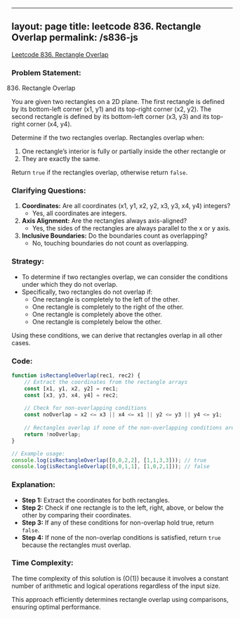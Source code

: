 
---
layout: page
title: leetcode 836. Rectangle Overlap
permalink: /s836-js
---
[Leetcode 836. Rectangle Overlap](https://algoadvance.github.io/algoadvance/l836)
### Problem Statement:

836. Rectangle Overlap

You are given two rectangles on a 2D plane. The first rectangle is defined by its bottom-left corner (x1, y1) and its top-right corner (x2, y2). The second rectangle is defined by its bottom-left corner (x3, y3) and its top-right corner (x4, y4).

Determine if the two rectangles overlap. Rectangles overlap when:
1. One rectangle’s interior is fully or partially inside the other rectangle or
2. They are exactly the same.

Return `true` if the rectangles overlap, otherwise return `false`.

### Clarifying Questions:

1. **Coordinates:** Are all coordinates (x1, y1, x2, y2, x3, y3, x4, y4) integers?
   - Yes, all coordinates are integers.
2. **Axis Alignment:** Are the rectangles always axis-aligned?
   - Yes, the sides of the rectangles are always parallel to the x or y axis.
3. **Inclusive Boundaries:** Do the boundaries count as overlapping?
   - No, touching boundaries do not count as overlapping.

### Strategy:

- To determine if two rectangles overlap, we can consider the conditions under which they do not overlap.
- Specifically, two rectangles do not overlap if:
  - One rectangle is completely to the left of the other.
  - One rectangle is completely to the right of the other.
  - One rectangle is completely above the other.
  - One rectangle is completely below the other.
  
Using these conditions, we can derive that rectangles overlap in all other cases.

### Code:

```javascript
function isRectangleOverlap(rec1, rec2) {
    // Extract the coordinates from the rectangle arrays
    const [x1, y1, x2, y2] = rec1;
    const [x3, y3, x4, y4] = rec2;
    
    // Check for non-overlapping conditions
    const noOverlap = x2 <= x3 || x4 <= x1 || y2 <= y3 || y4 <= y1;
    
    // Rectangles overlap if none of the non-overlapping conditions are met
    return !noOverlap;
}

// Example usage:
console.log(isRectangleOverlap([0,0,2,2], [1,1,3,3])); // true
console.log(isRectangleOverlap([0,0,1,1], [1,0,2,1])); // false
```

### Explanation:

- **Step 1:** Extract the coordinates for both rectangles.
- **Step 2:** Check if one rectangle is to the left, right, above, or below the other by comparing their coordinates.
- **Step 3:** If any of these conditions for non-overlap hold true, return `false`.
- **Step 4:** If none of the non-overlap conditions is satisfied, return `true` because the rectangles must overlap.

### Time Complexity:

The time complexity of this solution is \(O(1)\) because it involves a constant number of arithmetic and logical operations regardless of the input size.

This approach efficiently determines rectangle overlap using comparisons, ensuring optimal performance.
